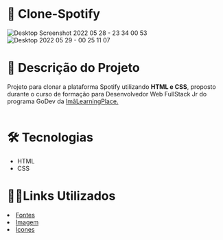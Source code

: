 # 🎵 Clone-Spotify
![Desktop Screenshot 2022 05 28 - 23 34 00 53](https://user-images.githubusercontent.com/103487262/170850872-48261124-17cc-4a2b-8bc9-8fcd731450e6.png)
![Desktop 2022 05 29 - 00 25 11 07](https://user-images.githubusercontent.com/103487262/170850844-bb48aa0a-410d-4fa4-aaf4-dbdc640d0792.gif)

<h1>💬 Descrição do Projeto </h1>
  <p>Projeto para clonar a plataforma Spotify utilizando <strong>HTML e CSS</strong>, proposto durante o curso de formação para Desenvolvedor Web FullStack Jr do programa GoDev da <a href="https://imalearningplace.com/">ImãLearningPlace.</a>
<br>
<br>
  <h1>🛠 Tecnologias</h1>
  <ul>
    <li>HTML</li>
    <li>CSS</li>
  </ul>
  <h1>🕵🏻Links Utilizados</h1>
    <li><a href="https://fonts.google.com/">Fontes</li>
    <li><a href="https://www.pexels.com/pt-br/">Imagem</li>
    <li><a href="https://fontawesome.com/">Ícones</li>
</ul>
